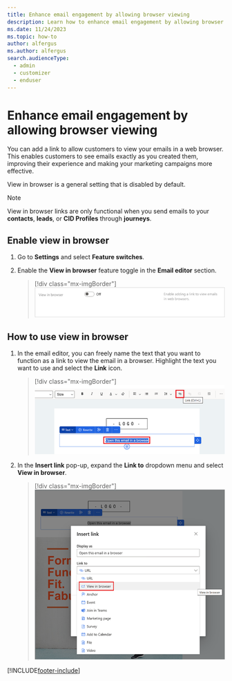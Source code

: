 ```yaml
---
title: Enhance email engagement by allowing browser viewing
description: Learn how to enhance email engagement by allowing browser viewing in Dynamics 365 Customer Insights - Journeys.
ms.date: 11/24/2023
ms.topic: how-to
author: alfergus
ms.author: alfergus
search.audienceType: 
  - admin
  - customizer
  - enduser
---
```


# Enhance email engagement by allowing browser viewing


You can add a link to allow customers to view your emails in a web browser. This enables customers to see emails exactly as you created them, improving their experience and making your marketing campaigns more effective. 

View in browser is a general setting that is disabled by default.

> [!NOTE]
> View in browser links are only functional when you send emails to your **contacts**, **leads**, or **CID Profiles** through **journeys**.

## Enable view in browser

1. Go to **Settings** and select **Feature switches**. 
1. Enable the **View in browser** feature toggle in the **Email editor** section.
 
   > [!div class="mx-imgBorder"]
   > ![Enable your email viewing in browser](media/enable-email-viewing-in-browser.png "Enable your email viewing in browser")

## How to use view in browser

1. In the email editor, you can freely name the text that you want to function as a link to view the email in a browser. Highlight the text you want to use and select the **Link** icon.
 
   > [!div class="mx-imgBorder"]
   > ![Link any text in email editor to use view in browser](media/link-text-to-use-view-in-browser.png "Link any text in email editor to use view in browser")

1. In the **Insert link** pop-up, expand the **Link to** dropdown menu and select **View in browser**.
 
   > [!div class="mx-imgBorder"]
   > ![Use the link dropdown and select view in browser](media/open-link-dropdown-to-use-view-option.png "Use the link dropdown and select view in browser")

[!INCLUDE[footer-include](./includes/footer-banner.md)]
